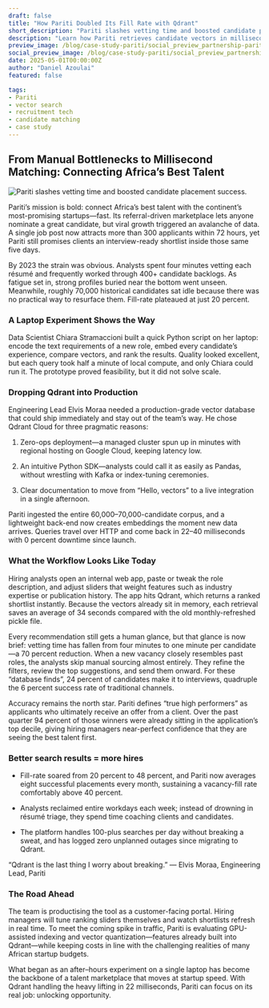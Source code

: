 ```yaml
---
draft: false
title: "How Pariti Doubled Its Fill Rate with Qdrant"
short_description: "Pariti slashes vetting time and boosted candidate placement success."
description: "Learn how Pariti retrieves candidate vectors in milliseconds, and identifies 94% of top performers, and fills roles twice as often with Qdrant."
preview_image: /blog/case-study-pariti/social_preview_partnership-pariti.jpg
social_preview_image: /blog/case-study-pariti/social_preview_partnership-pariti.jpg
date: 2025-05-01T00:00:00Z
author: "Daniel Azoulai"
featured: false

tags:
- Pariti
- vector search
- recruitment tech
- candidate matching
- case study
---
```



## From Manual Bottlenecks to Millisecond Matching: Connecting Africa’s Best Talent

![Pariti slashes vetting time and boosted candidate placement success.](/blog/case-study-pariti/case-study-pariti-summary-dark.jpg)

Pariti’s mission is bold: connect Africa’s best talent with the continent’s most-promising startups—fast. Its referral-driven marketplace lets anyone nominate a great candidate, but viral growth triggered an avalanche of data. A single job post now attracts more than 300 applicants within 72 hours, yet Pariti still promises clients an interview-ready shortlist inside those same five days.

By 2023 the strain was obvious. Analysts spent four minutes vetting each résumé and frequently worked through 400+ candidate backlogs. As fatigue set in, strong profiles buried near the bottom went unseen. Meanwhile, roughly 70,000 historical candidates sat idle because there was no practical way to resurface them. Fill-rate plateaued at just 20 percent.

### A Laptop Experiment Shows the Way

Data Scientist Chiara Stramaccioni built a quick Python script on her laptop: encode the text requirements of a new role, embed every candidate’s experience, compare vectors, and rank the results. Quality looked excellent, but each query took half a minute of local compute, and only Chiara could run it. The prototype proved feasibility, but it did not solve scale.

### Dropping Qdrant into Production

Engineering Lead Elvis Moraa needed a production-grade vector database that could ship immediately and stay out of the team’s way. He chose Qdrant Cloud for three pragmatic reasons:

1. Zero-ops deployment—a managed cluster spun up in minutes with regional hosting on Google Cloud, keeping latency low.

2. An intuitive Python SDK—analysts could call it as easily as Pandas, without wrestling with Kafka or index-tuning ceremonies.

3. Clear documentation to move from “Hello, vectors” to a live integration in a single afternoon.

Pariti ingested the entire 60,000–70,000-candidate corpus, and a lightweight back-end now creates embeddings the moment new data arrives. Queries travel over HTTP and come back in 22–40 milliseconds with 0 percent downtime since launch.

### What the Workflow Looks Like Today

Hiring analysts open an internal web app, paste or tweak the role description, and adjust sliders that weight features such as industry expertise or publication history. The app hits Qdrant, which returns a ranked shortlist instantly. Because the vectors already sit in memory, each retrieval saves an average of 34 seconds compared with the old monthly-refreshed pickle file.

Every recommendation still gets a human glance, but that glance is now brief: vetting time has fallen from four minutes to one minute per candidate—a 70 percent reduction. When a new vacancy closely resembles past roles, the analysts skip manual sourcing almost entirely. They refine the filters, review the top suggestions, and send them onward. For these “database finds”, 24 percent of candidates make it to interviews, quadruple the 6 percent success rate of traditional channels.

Accuracy remains the north star. Pariti defines “true high performers” as applicants who ultimately receive an offer from a client. Over the past quarter 94 percent of those winners were already sitting in the application’s top decile, giving hiring managers near-perfect confidence that they are seeing the best talent first.

### Better search results \= more hires

* Fill-rate soared from 20 percent to 48 percent, and Pariti now averages eight successful placements every month, sustaining a vacancy-fill rate comfortably above 40 percent.

* Analysts reclaimed entire workdays each week; instead of drowning in résumé triage, they spend time coaching clients and candidates.

* The platform handles 100-plus searches per day without breaking a sweat, and has logged zero unplanned outages since migrating to Qdrant.

“Qdrant is the last thing I worry about breaking.” — Elvis Moraa, Engineering Lead, Pariti

### The Road Ahead

The team is productising the tool as a customer-facing portal. Hiring managers will tune ranking sliders themselves and watch shortlists refresh in real time. To meet the coming spike in traffic, Pariti is evaluating GPU-assisted indexing and vector quantization—features already built into Qdrant—while keeping costs in line with the challenging realities of many African startup budgets.

What began as an after–hours experiment on a single laptop has become the backbone of a talent marketplace that moves at startup speed. With Qdrant handling the heavy lifting in 22 milliseconds, Pariti can focus on its real job: unlocking opportunity.

